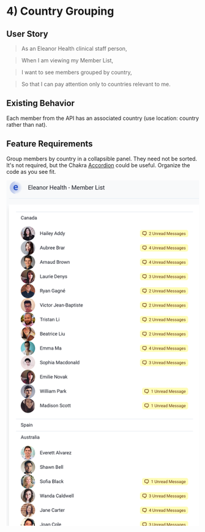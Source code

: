 # 4) Country Grouping

## User Story

> As an Eleanor Health clinical staff person,

> When I am viewing my Member List,

> I want to see members grouped by country,

> So that I can pay attention only to countries relevant to me.

## Existing Behavior

Each member from the API has an associated country (use location: country rather than nat).

## Feature Requirements

Group members by country in a collapsible panel. They need not be sorted.
It's not required, but the Chakra [Accordion](https://chakra-ui.com/docs/disclosure/accordion) could be useful.
Organize the code as you see fit.

![Member List](./memberList-countries.png)